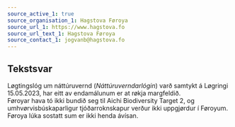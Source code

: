 ```yaml
---
source_active_1: true
source_organisation_1: Hagstova Føroya
source_url_1: https://www.hagstova.fo
source_url_text_1: Hagstova Føroya
source_contact_1: jogvanb@hagstova.fo
---
```

## Tekstsvar  
Løgtingslóg um náttúruvernd (*Náttúruverndarlógin*) varð samtykt á Løgringi 15.05.2023, har eitt av endamálunum er at røkja margfeldið.  
Føroyar hava tó ikki bundið seg til Aichi Biodiversity Target 2, og umhvørvisbúskaparligur tjóðarroknskapur verður ikki uppgjørdur í Føroyum.  
Føroya lúka sostatt sum er ikki henda ávísan.
